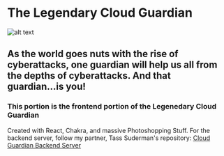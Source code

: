 # The Legendary Cloud Guardian
![alt text](https://i.ibb.co/5YRVhXB/Cloud-Guardian.png)

## As the world goes nuts with the rise of cyberattacks, one guardian will help us all from the depths of cyberattacks. And that guardian...is you!

### This portion is the frontend portion of the Legenedary Cloud Guardian
Created with React, Chakra, and massive Photoshopping Stuff.
For the backend server, follow my partner, Tass Suderman's repository: [Cloud Guardian Backend Server](https://github.com/tass-suderman/crimson-nimbus-backend)

